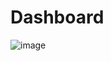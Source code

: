 # Dashboard

![image](https://github.com/MunDo12138/Dashboard/assets/66548936/6dcebb14-1c23-46ff-9494-74649485a932)

